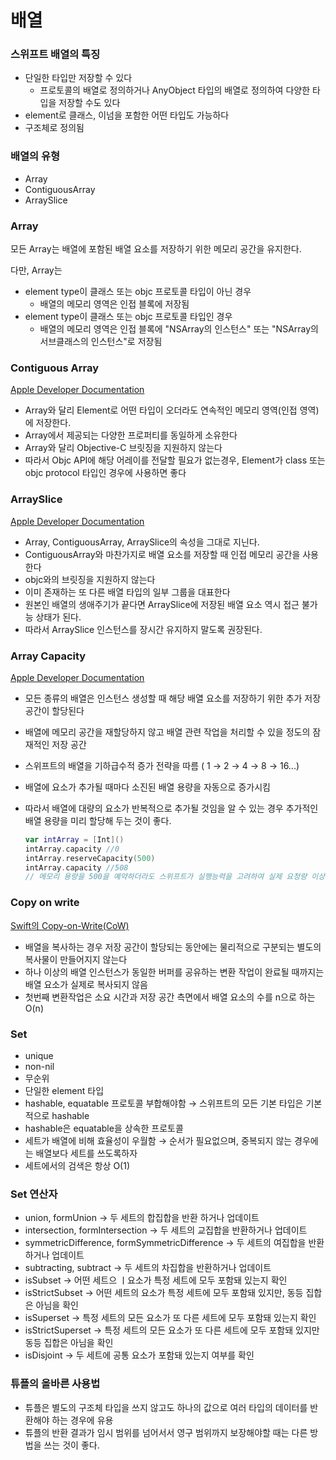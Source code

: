 # 배열

### 스위프트 배열의 특징

- 단일한 타입만 저장할 수 있다
    - 프로토콜의 배열로 정의하거나 AnyObject 타입의 배열로 정의하여 다양한 타입을 저장할 수도 있다
- element로 클래스, 이넘을 포함한 어떤 타입도 가능하다
- 구조체로 정의됨

### 배열의 유형

- Array
- ContiguousArray
- ArraySlice

### Array

모든 Array는 배열에 포함된 배열 요소를 저장하기 위한 메모리 공간을 유지한다.

다만, Array는

- element type이 클래스 또는 objc 프로토콜 타입이 아닌 경우
    - 배열의 메모리 영역은 인접 블록에 저장됨
- element type이 클래스 또는 objc 프로토콜 타입인 경우
    - 배열의 메모리 영역은 인접 블록에 "NSArray의 인스턴스" 또는 "NSArray의 서브클래스의 인스턴스"로 저장됨

### Contiguous Array

[Apple Developer Documentation](https://developer.apple.com/documentation/swift/contiguousarray)

- Array와 달리 Element로 어떤 타입이 오더라도 연속적인 메모리 영역(인접 영역)에 저장한다.
- Array에서 제공되는 다양한 프로퍼티를 동일하게 소유한다
- Array와 달리 Objective-C 브릿징을 지원하지 않는다
- 따라서 Objc API에 해당 어레이를 전달할 필요가 없는경우, Element가 class 또는 objc protocol 타입인 경우에 사용하면 좋다

### ArraySlice

[Apple Developer Documentation](https://developer.apple.com/documentation/swift/arrayslice)

- Array,  ContiguousArray, ArraySlice의 속성을 그대로 지닌다.
- ContiguousArray와 마찬가지로 배열 요소를 저장할 때 인접 메모리 공간을 사용한다
- objc와의 브릿징을 지원하지 않는다
- 이미 존재하는 또 다른 배열 타입의 일부 그룹을 대표한다
- 원본인 배열의 생애주기가 끝다면 ArraySlice에 저장된 배열 요소 역시 접근 불가능 상태가 된다.
- 따라서 ArraySlice 인스턴스를 장시간 유지하지 말도록 권장된다.

### Array Capacity

[Apple Developer Documentation](https://developer.apple.com/documentation/swift/array/1538388-capacity)

- 모든 종류의 배열은 인스턴스 생성할 때 해당 배열 요소를 저장하기 위한 추가 저장 공간이 할당된다
- 배열에 메모리 공간을 재할당하지 않고 배열 관련 작업을 처리할 수 있을 정도의 잠재적인 저장 공간
- 스위프트의 배열을 기하급수적 증가 전략을 따름 ( 1 → 2 → 4 → 8 → 16...)
- 배열에 요소가 추가될 때마다 소진된 배열 용량을 자동으로 증가시킴
- 따라서 배열에 대량의 요소가 반복적으로 추가될 것임을 알 수 있는 경우 추가적인 배열 용량을 미리 할당해 두는 것이 좋다.

    ```swift
    var intArray = [Int]()
    intArray.capacity //0
    intArray.reserveCapacity(500)
    intArray.capacity //508
    // 메모리 용량을 500을 예약하더라도 스위프트가 실행능력을 고려하여 실제 요청량 이상을 확보함
    ```

### Copy on write

[Swift의 Copy-on-Write(CoW)](https://oaksong.github.io/2018/01/06/copy-on-write/)

- 배열을 복사하는 경우 저장 공간이 할당되는 동안에는 물리적으로 구분되는 별도의 복사물이 만들어지지 않는다
- 하나 이상의 배열 인스턴스가 동일한 버퍼를 공유하는 변환 작업이 완료될 때까지는 배열 요소가 실제로 복사되지 않음
- 첫번째 변환작업은 소요 시간과 저장 공간 측면에서 배열 요소의 수를 n으로 하는 O(n)

### Set

- unique
- non-nil
- 무순위
- 단일한 element 타입
- hashable, equatable 프로토콜 부합해야함 → 스위프트의 모든 기본 타입은 기본적으로 hashable
- hashable은 equatable을 상속한 프로토콜
- 세트가 배열에 비해 효율성이 우월함 → 순서가 필요없으며, 중복되지 않는 경우에는 배열보다 세트를 쓰도록하자
- 세트에서의 검색은 항상 O(1)

### Set 연산자

- union, formUnion → 두 세트의 합집합을 반환 하거나 업데이트
- intersection, formIntersection → 두 세트의 교집합을 반환하거나 업데이트
- symmetricDifference, formSymmetricDifference → 두 세트의 여집합을 반환하거나 업데이트
- subtracting, subtract → 두 세트의 차집합을 반환하거나 업데이트
- isSubset → 어떤 세트으 ㅣ요소가 특정 세트에 모두 포함돼 있는지 확인
- isStrictSubset → 어떤 세트의 요소가 특정 세트에 모두 포함돼 있지만, 동등 집합은 아님을 확인
- isSuperset → 특정 세트의 모든 요소가 또 다른 세트에 모두 포함돼 있는지 확인
- isStrictSuperset → 특정 세트의 모든 요소가 또 다른 세트에 모두 포함돼 있지만 동등 집합은 아님을 확인
- isDisjoint → 두 세트에 공통 요소가 포함돼 있는지 여부를 확인

### 튜플의 올바른 사용법

- 튜플은 별도의 구조체 타입을 쓰지 않고도 하나의 값으로 여러 타입의 데이터를 반환해야 하는 경우에 유용
- 튜플의 반환 결과가 임시 범위를 넘어서서 영구 범위까지 보장해야할 때는 다른 방법을 쓰는 것이 좋다.